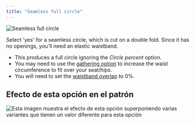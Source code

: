 ```yaml
---
title: "Seamless full circle"
---
```


![Seamless full circle](seamlessfullcircle.svg)

Select 'yes' for a seamless circle, which is cut on a double fold. Since it has no openings, you'll need an elastic waistband.

<Note>

- This produces a full circle ignoring the _Circle percent_ option.
- You may need to use the [gathering option](sandy/options/gathering) to increase the waist circumference to fit over your seat/hips.
- You will need to set the [waistband overlap](sandy/options/waistbandoverlap) to 0%.

</Note>

## Efecto de esta opción en el patrón

![Esta imagen muestra el efecto de esta opción superponiendo varias variantes que tienen un valor diferente para esta opción](sandy_seamlessfullcircle_sample.svg "Efecto de esta opción en el patrón")
